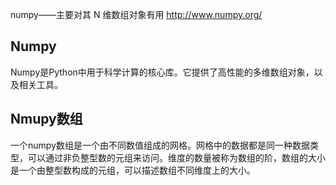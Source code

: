 numpy——主要对其 N 维数组对象有用 http://www.numpy.org/
## Numpy
Numpy是Python中用于科学计算的核心库。它提供了高性能的多维数组对象，以及相关工具。
## Nmupy数组
一个numpy数组是一个由不同数值组成的网格。网格中的数据都是同一种数据类型，可以通过非负整型数的元组来访问。维度的数量被称为数组的阶，数组的大小是一个由整型数构成的元组，可以描述数组不同维度上的大小。
